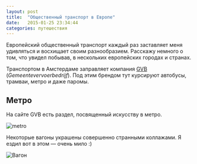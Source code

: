 ```yaml
---
layout: post
title:  "Общественный транспорт в Европе"
date:   2015-01-25 23:34:44
categories: путешествия
---
```

Европейский общественный транспорт каждый раз заставляет меня удивляться и восхищает своим разнообразием. Расскажу немного о том, что увидел побывав, в нескольких европейских городах и странах.

Транспортом в Амстердаме заправляет компания [GVB](http://en.gvb.nl/pages/home.aspx) (_Gemeentevervoerbedrijf_). Под этим брендом тут курсируют автобусы, трамваи, метро и даже паромы.

## Метро

На сайте GVB есть раздел, посвященный искусству в метро.

![metro](http://media.tumblr.com/73ecabc72c2ad0f3004bc8aea6f90b5d/tumblr_inline_mok0kiLZQW1qz4rgp.jpg)

Некоторые вагоны украшены совершенно странными коллажами. Я ездил вот в этом — очень мило :)

![Вагон](http://media.tumblr.com/3d113c9d3c63927f90502852bbeda274/tumblr_inline_mok0otLD611qz4rgp.jpg)



[jekyll]:      http://jekyllrb.com
[jekyll-gh]:   https://github.com/jekyll/jekyll
[jekyll-help]: https://github.com/jekyll/jekyll-help

